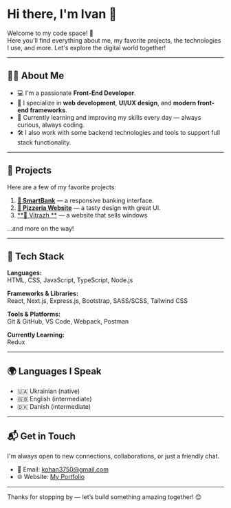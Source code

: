 # Hi there, I'm Ivan 👋

Welcome to my code space! 🚀  
Here you'll find everything about me, my favorite projects, the technologies I use, and more. Let's explore the digital world together!

---

## 👨‍💻 About Me

- 💻 I'm a passionate **Front-End Developer**.
- 🎯 I specialize in **web development**, **UI/UX design**, and **modern front-end frameworks**.
- 🌱 Currently learning and improving my skills every day — always curious, always coding.
- 🛠️ I also work with some backend technologies and tools to support full stack functionality.

---

## 🚀 Projects

Here are a few of my favorite projects:

1. [**🏦 SmartBank**](https://ivan3750.github.io/SmartBank/) — a responsive banking interface.
2. [**🍕 Pizzeria Website**](https://ivan3750.github.io/pizzle/dist/index.html) — a tasty design with great UI.
3. [**📱 Vitrazh **](https://vitrazh.com.ua) — a website that sells windows

...and more on the way!

---

## 🧰 Tech Stack

**Languages:**  
HTML, CSS, JavaScript, TypeScript, Node.js

**Frameworks & Libraries:**  
React, Next.js, Express.js, Bootstrap, SASS/SCSS, Tailwind CSS

**Tools & Platforms:**  
Git & GitHub, VS Code, Webpack, Postman

**Currently Learning:**  
Redux

---

## 🌍 Languages I Speak

- 🇺🇦 Ukrainian (native)
- 🇬🇧 English (intermediate)
- 🇩🇰 Danish (intermediate)

---

## 📬 Get in Touch

I'm always open to new connections, collaborations, or just a friendly chat.

- 📧 Email: [kohan3750@gmail.com](mailto:kohan3750@gmail.com)  
- 🌐 Website: [My Portfolio](https://ivan3750.github.io/AboutMe/)

---

Thanks for stopping by — let’s build something amazing together! 😊
